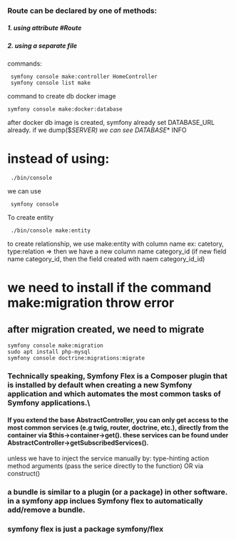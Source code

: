 ### Route can be declared by one of methods:
 ##### 1. using attribute #Route
 ##### 2. using a separate file

 commands:
```
 symfony console make:controller HomeController
 symfony console list make
````

command to create db docker image
```
symfony console make:docker:database
```
after docker db image is created, symfony already set DATABASE_URL already. if we dump($_SERVER) we can see DATABASE_* INFO
# instead of using:
````
 ./bin/console
````
we can use
````
 symfony console
````

To create entity
````
 ./bin/console make:entity
````
to create relationship, we use make:entity with column name ex: catetory, type:relation => then we have a new column name category_id (if new field name category_id, then the field created with naem category_id_id)
# we need to install if the command make:migration throw error
## after migration created, we need to migrate
````
symfony console make:migration
sudo apt install php-mysql
symfony console doctrine:migrations:migrate
````

### Technically speaking, Symfony Flex is a Composer plugin that is installed by default when creating a new Symfony application and which automates the most common tasks of Symfony applications.\
#### If you extend the base AbstractController, you can only get access to the most common services (e.g twig, router, doctrine, etc.), directly from the container via $this->container->get(). these services can be found under AbstractController->getSubscribedServices().
unless we have to inject the service manually by:  type-hinting action method arguments (pass the serice directly to the function) OR via construct()
 

### a bundle is similar to a plugin (or a package) in other software. in a symfony app inclues Symfony flex to automatically add/remove a bundle.
### symfony flex is just a package symfony/flex